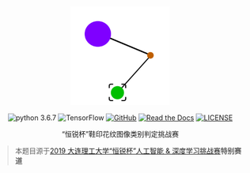 <p align="center"><a href="https://github.com/SigureMo/shoeprint-recognition/" target="_blank" rel="noopener noreferrer"><img width="200" src="./docs/.vuepress/public/logo.svg" alt="SPR.logo"></a></p>

<p align="center">
    <img alt="python 3.6.7" src="https://img.shields.io/badge/python-3.6.7-green?style=flat-square&logo=python">
    <img alt="TensorFlow" src="https://img.shields.io/badge/TensorFlow-1.13.2-orange?style=flat-square&logo=tensorflow">
    <a href="https://github.com/SigureMo/shoeprint-recognition/" target="_blank"><img alt="GitHub" src="https://img.shields.io/badge/GitHub-SigureMo-black?style=flat-square&logo=github"></a>
    <a href="https://www.sigure.xyz/shoeprint-recognition/" target="_blank"><img alt="Read the Docs" src="https://img.shields.io/badge/docs-GetStarted-red?style=flat-square&logo=read-the-docs"></a>
    <a href="LICENSE"><img alt="LICENSE" src="https://img.shields.io/badge/License-MIT-orange?style=flat-square"></a>
</p>

<p align="center">“恒锐杯”鞋印花纹图像类别判定挑战赛</p>

> 本题目源于[2019 大连理工大学“恒锐杯”人工智能 & 深度学习挑战赛](http://eda.dlut.edu.cn/info/1006/3439.htm)**特别赛道**
